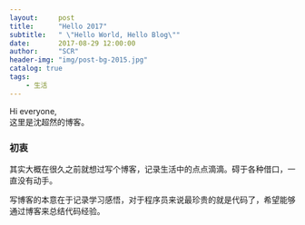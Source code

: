 ```yaml
---
layout:     post
title:      "Hello 2017"
subtitle:   " \"Hello World, Hello Blog\""
date:       2017-08-29 12:00:00
author:     "SCR"
header-img: "img/post-bg-2015.jpg"
catalog: true
tags:
    - 生活
---
```


Hi everyone,<br>
这里是沈超然的博客。

### 初衷

其实大概在很久之前就想过写个博客，记录生活中的点点滴滴。碍于各种借口，一直没有动手。

写博客的本意在于记录学习感悟，对于程序员来说最珍贵的就是代码了，希望能够通过博客来总结代码经验。